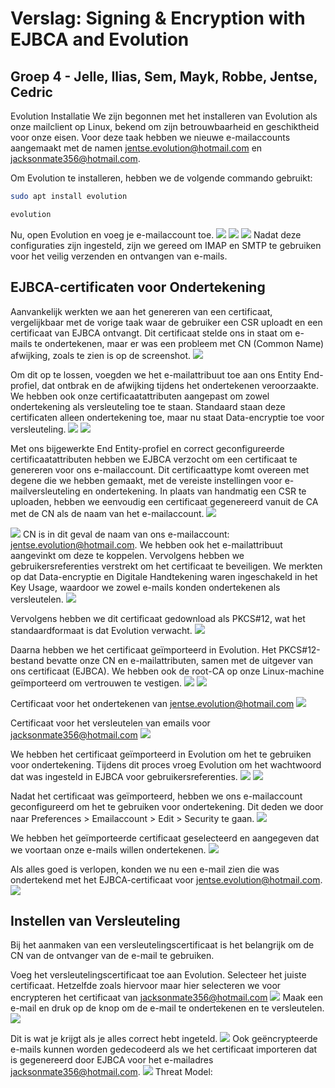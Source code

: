 # Verslag: Signing & Encryption with EJBCA and Evolution

## Groep 4 - Jelle, Ilias, Sem, Mayk, Robbe, Jentse, Cedric

Evolution Installatie
We zijn begonnen met het installeren van Evolution als onze mailclient op Linux, bekend om zijn betrouwbaarheid en geschiktheid voor onze eisen. Voor deze taak hebben we nieuwe e-mailaccounts aangemaakt met de namen jentse.evolution@hotmail.com en jacksonmate356@hotmail.com.

Om Evolution te installeren, hebben we de volgende commando gebruikt:
```bash
sudo apt install evolution
```
```bash
evolution
```
Nu, open Evolution en voeg je e-mailaccount toe.
![](../resources/afbeeldingen/settings_0.png)
![](../resources/afbeeldingen/settings_1.png)
![](../resources/afbeeldingen/settings_2.png)
Nadat deze configuraties zijn ingesteld, zijn we gereed om IMAP en SMTP te gebruiken voor het veilig verzenden en ontvangen van e-mails.

## EJBCA-certificaten voor Ondertekening
Aanvankelijk werkten we aan het genereren van een certificaat, vergelijkbaar met de vorige taak waar de gebruiker een CSR uploadt en een certificaat van EJBCA ontvangt. Dit certificaat stelde ons in staat om e-mails te ondertekenen, maar er was een probleem met CN (Common Name) afwijking, zoals te zien is op de screenshot.
![](../resources/afbeeldingen/signed_mismatch.png)


Om dit op te lossen, voegden we het e-mailattribuut toe aan ons Entity End-profiel, dat ontbrak en de afwijking tijdens het ondertekenen veroorzaakte. We hebben ook onze certificaatattributen aangepast om zowel ondertekening als versleuteling toe te staan. Standaard staan deze certificaten alleen ondertekening toe, maar nu staat Data-encryptie toe voor versleuteling.
![](../resources/afbeeldingen/cert_3.png)
![](../resources/afbeeldingen/cert_2.png)

Met ons bijgewerkte End Entity-profiel en correct geconfigureerde certificaatattributen hebben we EJBCA verzocht om een certificaat te genereren voor ons e-mailaccount. Dit certificaattype komt overeen met degene die we hebben gemaakt, met de vereiste instellingen voor e-mailversleuteling en ondertekening. In plaats van handmatig een CSR te uploaden, hebben we eenvoudig een certificaat gegenereerd vanuit de CA met de CN als de naam van het e-mailaccount.
![](../resources/afbeeldingen/cert_1.png)


![](../resources/afbeeldingen/cert_4.png)
CN is in dit geval de naam van ons e-mailaccount: jentse.evolution@hotmail.com. We hebben ook het e-mailattribuut aangevinkt om deze te koppelen. Vervolgens hebben we gebruikersreferenties verstrekt om het certificaat te beveiligen. We merkten op dat Data-encryptie en Digitale Handtekening waren ingeschakeld in het Key Usage, waardoor we zowel e-mails konden ondertekenen als versleutelen.
![](../resources/afbeeldingen/cert_5.png)



Vervolgens hebben we dit certificaat gedownload als PKCS#12, wat het standaardformaat is dat Evolution verwacht.
![](../resources/afbeeldingen/cert_6.png)

Daarna hebben we het certificaat geïmporteerd in Evolution. Het PKCS#12-bestand bevatte onze CN en e-mailattributen, samen met de uitgever van ons certificaat (EJBCA). We hebben ook de root-CA op onze Linux-machine geïmporteerd om vertrouwen te vestigen.
![](../resources/afbeeldingen/cert_10.png)
![](../resources/afbeeldingen/cert_9.png)

Certificaat voor het ondertekenen van jentse.evolution@hotmail.com
![](../resources/afbeeldingen/cert_8.png)

Certificaat voor het versleutelen van emails voor jacksonmate356@hotmail.com
![](../resources/afbeeldingen/cert_7.png)



We hebben het certificaat geïmporteerd in Evolution om het te gebruiken voor ondertekening. Tijdens dit proces vroeg Evolution om het wachtwoord dat was ingesteld in EJBCA voor gebruikersreferenties.
![](../resources/afbeeldingen/import_cert2.png)
![](../resources/afbeeldingen/import_cert0.png)

Nadat het certificaat was geïmporteerd, hebben we ons e-mailaccount geconfigureerd om het te gebruiken voor ondertekening. Dit deden we door naar Preferences > Emailaccount > Edit > Security te gaan.
![](../resources/afbeeldingen/import_cert3.png)

We hebben het geïmporteerde certificaat geselecteerd en aangegeven dat we voortaan onze e-mails willen ondertekenen.
![](../resources/afbeeldingen/import_cert.png)

Als alles goed is verlopen, konden we nu een e-mail zien die was ondertekend met het EJBCA-certificaat voor jentse.evolution@hotmail.com.
![](../resources/afbeeldingen/email_signed.png)

## Instellen van Versleuteling
Bij het aanmaken van een versleutelingscertificaat is het belangrijk om de CN van de ontvanger van de e-mail te gebruiken.



Voeg het versleutelingscertificaat toe aan Evolution. Selecteer het juiste certificaat. Hetzelfde zoals hiervoor maar hier selecteren we voor encrypteren het certificaat van jacksonmate356@hotmail.com
![](../resources/afbeeldingen/import_cert3.png)
Maak een e-mail en druk op de knop om de e-mail te ondertekenen en te versleutelen.
![](../resources/afbeeldingen/email.png)

Dit is wat je krijgt als je alles correct hebt ingeteld.
![](../resources/afbeeldingen/sent.png)
Ook geëncrypteerde e-mails kunnen worden gedecodeerd als we het certificaat importeren dat is gegenereerd door EJBCA voor het e-mailadres jacksonmate356@hotmail.com.
![](../resources/afbeeldingen/signed_enc.png)
Threat Model:


